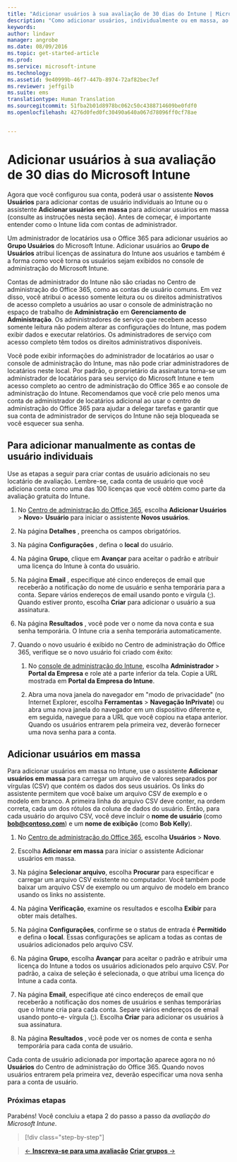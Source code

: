```yaml
---
title: "Adicionar usuários à sua avaliação de 30 dias do Intune | Microsoft Intune"
description: "Como adicionar usuários, individualmente ou em massa, ao se inscrever para uma avaliação gratuita de 30 dias do Intune"
keywords: 
author: lindavr
manager: angrobe
ms.date: 08/09/2016
ms.topic: get-started-article
ms.prod: 
ms.service: microsoft-intune
ms.technology: 
ms.assetid: 9e40999b-46f7-447b-8974-72af82bec7ef
ms.reviewer: jeffgilb
ms.suite: ems
translationtype: Human Translation
ms.sourcegitcommit: 51fba2b01d8978bc062c50c4388714609be0fdf0
ms.openlocfilehash: 4276d0fed0fc30490a640a067d78096ff0cf78ae


---
```


# Adicionar usuários à sua avaliação de 30 dias do Microsoft Intune
Agora que você configurou sua conta, poderá usar o assistente **Novos Usuários** para adicionar contas de usuário individuais ao Intune ou o assistente **Adicionar usuários em massa** para adicionar usuários em massa (consulte as instruções nesta seção).  Antes de começar, é importante entender como o Intune lida com contas de administrador.

Um administrador de locatários usa o Office 365 para adicionar usuários ao **Grupo Usuários** do Microsoft Intune. Adicionar usuários ao  **Grupo de Usuários** atribui licenças de assinatura do Intune aos usuários e também é a forma como você torna os usuários sejam exibidos no console de administração do Microsoft Intune.

Contas de administrador do Intune não são criadas no Centro de administração do Office 365, como as contas de usuário comuns. Em vez disso, você atribui o acesso somente leitura ou os direitos administrativos de acesso completo a usuários ao usar o console de administração no espaço de trabalho de **Administração** em **Gerenciamento de Administração**. Os administradores de serviço que recebem acesso somente leitura não podem alterar as configurações do Intune, mas podem exibir dados e executar relatórios. Os administradores de serviço com acesso completo têm todos os direitos administrativos disponíveis.

Você pode exibir informações do administrador de locatários ao usar o console de administração do Intune, mas não pode criar administradores de locatários neste local. Por padrão, o proprietário da assinatura torna-se um administrador de locatários para seu serviço do Microsoft Intune e tem acesso completo ao centro de administração do Office 365 e ao console de administração do Intune. Recomendamos que você crie pelo menos uma conta de administrador de locatários adicional ao usar o centro de administração do Office 365 para ajudar a delegar tarefas e garantir que sua conta de administrador de serviços do Intune não seja bloqueada se você esquecer sua senha.

## Para adicionar manualmente as contas de usuário individuais
Use as etapas a seguir para criar contas de usuário adicionais no seu locatário de avaliação. Lembre-se, cada conta de usuário que você adiciona conta como uma das 100 licenças que você obtém como parte da avaliação gratuita do Intune.

1.  No [Centro de administração do Office 365](http://go.microsoft.com/fwlink/?LinkID=787455), escolha **Adicionar Usuários** &gt; **Novo**&gt; **Usuário** para iniciar o assistente **Novos usuários**.

2.  Na página **Detalhes** , preencha os campos obrigatórios.

3.  Na página **Configurações** , defina o **local** do usuário.

4.  Na página **Grupo**, clique em **Avançar** para aceitar o padrão e atribuir uma licença do Intune à conta do usuário.

5.  Na página **Email** , especifique até cinco endereços de email que receberão a notificação do nome de usuário e senha temporária para a conta. Separe vários endereços de email usando ponto e vírgula (;). Quando estiver pronto, escolha **Criar** para adicionar o usuário a sua assinatura.

6.  Na página **Resultados** , você pode ver o nome da nova conta e sua senha temporária. O Intune cria a senha temporária automaticamente.

7.  Quando o novo usuário é exibido no Centro de administração do Office 365, verifique se o novo usuário foi criado com êxito:

    1.  No [console de administração do Intune](https://manage.microsoft.com/), escolha **Administrador** &gt; **Portal da Empresa** e role até a parte inferior da tela. Copie a URL mostrada em **Portal da Empresa do Intune**.

    2.  Abra uma nova janela do navegador em "modo de privacidade" (no Internet Explorer, escolha **Ferramentas** &gt; **Navegação InPrivate**) ou abra uma nova janela do navegador em um dispositivo diferente e, em seguida, navegue para a URL que você copiou na etapa anterior. Quando os usuários entrarem pela primeira vez, deverão fornecer uma nova senha para a conta.

## Adicionar usuários em massa
Para adicionar usuários em massa no Intune, use o assistente **Adicionar usuários em massa** para carregar um arquivo de valores separados por vírgulas (CSV) que contém os dados dos seus usuários. Os links do assistente permitem que você baixe um arquivo CSV de exemplo e o modelo em branco. A primeira linha do arquivo CSV deve conter, na ordem correta, cada um dos rótulos da coluna de dados do usuário. Então, para cada usuário do arquivo CSV, você deve incluir o **nome de usuário** (como **bob@contoso.com**) e um **nome de exibição** (como **Bob Kelly**).

1.  No [Centro de administração do Office 365](http://go.microsoft.com/fwlink/?LinkID=787455), escolha **Usuários** &gt; **Novo**.

2.  Escolha **Adicionar em massa** para iniciar o assistente Adicionar usuários em massa.

3.  Na página **Selecionar arquivo**, escolha **Procurar** para especificar e carregar um arquivo CSV existente no computador. Você também pode baixar um arquivo CSV de exemplo ou um arquivo de modelo em branco usando os links no assistente.

4.  Na página **Verificação**, examine os resultados e escolha **Exibir** para obter mais detalhes.

5.  Na página **Configurações**, confirme se o status de entrada é **Permitido** e defina o **local**. Essas configurações se aplicam a todas as contas de usuários adicionados pelo arquivo CSV.

6.  Na página **Grupo**, escolha **Avançar** para aceitar o padrão e atribuir uma licença do Intune a todos os usuários adicionados pelo arquivo CSV. Por padrão, a caixa de seleção é selecionada, o que atribui uma licença do Intune a cada conta.

7.  Na página **Email**, especifique até cinco endereços de email que receberão a notificação dos nomes de usuários e senhas temporárias que o Intune cria para cada conta. Separe vários endereços de email usando ponto-e- vírgula (;). Escolha **Criar** para adicionar os usuários à sua assinatura.

8.  Na página **Resultados** , você pode ver os nomes de conta e senha temporária para cada conta de usuário.

Cada conta de usuário adicionada por importação aparece agora no nó **Usuários** do Centro de administração do Office 365. Quando novos usuários entrarem pela primeira vez, deverão especificar uma nova senha para a conta de usuário.

### Próximas etapas
Parabéns! Você concluiu a etapa 2 do passo a passo da *avaliação do Microsoft Intune*.

>[!div class="step-by-step"]

>[&larr; **Inscreva-se para uma avaliação**](.\get-started-with-a-30-day-trial-of-microsoft-intune-step-1.md)     [**Criar grupos** &rarr;](.\get-started-with-a-30-day-trial-of-microsoft-intune-step-3.md)  



<!--HONumber=Aug16_HO2-->


